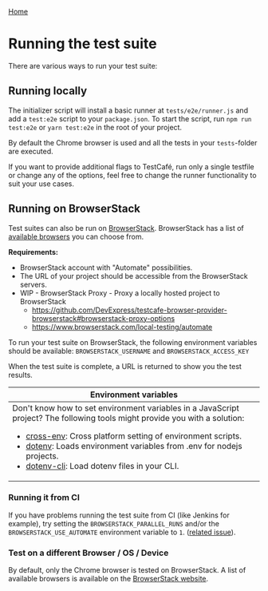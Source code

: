 [Home](../README.md)

# Running the test suite

There are various ways to run your test suite:

## Running locally

The initializer script will install a basic runner at `tests/e2e/runner.js` and add a `test:e2e` script to your `package.json`. To start the script, run `npm run test:e2e` or `yarn test:e2e` in the root of your project.

By default the Chrome browser is used and all the tests in your `tests`-folder are executed.

If you want to provide additional flags to TestCafé, run only a single testfile or change any of the options, feel free to change the runner functionality to suit your use cases.

## Running on BrowserStack

Test suites can also be run on [BrowserStack](https://www.browserstack.com/). BrowserStack has a list of [available browsers](https://www.browserstack.com/list-of-browsers-and-platforms/) you can choose from.

**Requirements:**
- BrowserStack account with "Automate" possibilities.
- The URL of your project should be accessible from the BrowserStack servers.
- WIP - BrowserStack Proxy - Proxy a locally hosted project to BrowserStack
  - https://github.com/DevExpress/testcafe-browser-provider-browserstack#browserstack-proxy-options
  - https://www.browserstack.com/local-testing/automate

To run your test suite on BrowserStack, the following environment variables should be available: `BROWSERSTACK_USERNAME` and `BROWSERSTACK_ACCESS_KEY`

When the test suite is complete, a URL is returned to show you the test results.

<table>
    <thead>
        <tr>
            <th>Environment variables</th>
        </tr>
    </thead>
    <tbody>
        <tr>
            <td>
                Don't know how to set environment variables in a JavaScript project? The following tools might provide you with a solution:
                <ul>
                    <li><a href="https://github.com/kentcdodds/cross-env">cross-env</a>: Cross platform setting of environment scripts.</li>
                    <li><a href="https://github.com/motdotla/dotenv">dotenv</a>: Loads environment variables from .env for nodejs projects.</li>
                    <li><a href="https://github.com/entropitor/dotenv-cli">dotenv-cli</a>: Load dotenv files in your CLI.</li>
                </ul>
            </td>
        </tr>
    </tbody>
</table>

### Running it from CI

If you have problems running the test suite from CI (like Jenkins for example), try setting the `BROWSERSTACK_PARALLEL_RUNS` and/or the `BROWSERSTACK_USE_AUTOMATE` environment variable to `1`.
([related issue](https://github.com/DevExpress/testcafe-browser-provider-browserstack/issues/27)).

### Test on a different Browser / OS / Device

By default, only the Chrome browser is tested on BrowserStack. A list of available browsers is available on the [BrowserStack website](https://www.browserstack.com/list-of-browsers-and-platforms/js_testing).
